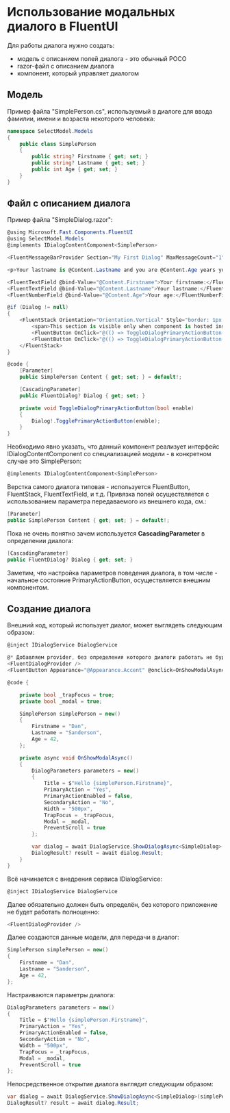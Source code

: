 # Использование модальных диалого в FluentUI

Для работы диалога нужно создать:

- модель с описанием полей диалога - это обычный POCO
- razor-файл с описанием диалога
- компонент, который управляет диалогом

## Модель

Пример файла "SimplePerson.cs", используемый в диалоге для ввода фамилии, имени и возраста некоторого человека:

```csharp
namespace SelectModel.Models
{
    public class SimplePerson
    {
        public string? Firstname { get; set; }
        public string? Lastname { get; set; }
        public int Age { get; set; }
    }
}
```

## Файл с описанием диалога

Пример файла "SimpleDialog.razor":

```csharp
@using Microsoft.Fast.Components.FluentUI
@using SelectModel.Models
@implements IDialogContentComponent<SimplePerson>

<FluentMessageBarProvider Section="My First Dialog" MaxMessageCount="1" />

<p>Your lastname is @Content.Lastname and you are @Content.Age years young </p>

<FluentTextField @bind-Value="@Content.Firstname">Your firstname:</FluentTextField>
<FluentTextField @bind-Value="@Content.Lastname">Your lastname:</FluentTextField>
<FluentNumberField @bind-Value="@Content.Age">Your age:</FluentNumberField>

@if (Dialog != null)
{
    <FluentStack Orientation="Orientation.Vertical" Style="border: 1px solid red; padding: 10px">
        <span>This section is visible only when component is hosted inside a Dialog</span>
        <FluentButton OnClick="@(() => ToggleDialogPrimaryActionButton(true))">Enable Dialog Primary Action</FluentButton>
        <FluentButton OnClick="@(() => ToggleDialogPrimaryActionButton(false))">Disable Dialog Primary Action</FluentButton>
    </FluentStack>
}

@code {
    [Parameter]
    public SimplePerson Content { get; set; } = default!;

    [CascadingParameter]
    public FluentDialog? Dialog { get; set; }

    private void ToggleDialogPrimaryActionButton(bool enable)
    {
        Dialog!.TogglePrimaryActionButton(enable);
    }
}
```

Необходимо явно указать, что данный компонент реализует интерфейс IDialogContentComponent со специализацией модели - в конкретном случае это SimplePerson:

```csharp
@implements IDialogContentComponent<SimplePerson>
```

Верстка самого диалога типовая - используется FluentButton, FluentStack, FluentTextField, и т.д. Привязка полей осуществляется с использованием параметра передаваемого из внешнего кода, см.:

```csharp
[Parameter]
public SimplePerson Content { get; set; } = default!;
```

Пока не очень понятно зачем используется **CascadingParameter** в определении диалога:

```csharp
[CascadingParameter]
public FluentDialog? Dialog { get; set; }
```

Заметим, что настройка параметров поведения диалога, в том числе - начальное состояние PrimaryActionButton, осуществляется внешним компонентом.

## Создание диалога

Внешний код, который использует диалог, может выглядеть следующим образом:

```csharp
@inject IDialogService DialogService

@* Добавляем provider, без определения которого диалоги работать не будут *@
<FluentDialogProvider />
<FluentButton Appearance="@Appearance.Accent" @onclick=OnShowModalAsync>Show Modal</FluentButton>

@code {

    private bool _trapFocus = true;
    private bool _modal = true;

    SimplePerson simplePerson = new()
    {
        Firstname = "Dan",
        Lastname = "Sanderson",
        Age = 42,
    };

    private async void OnShowModalAsync()
    {
        DialogParameters parameters = new()
        {
            Title = $"Hello {simplePerson.Firstname}",
            PrimaryAction = "Yes",
            PrimaryActionEnabled = false,
            SecondaryAction = "No",
            Width = "500px",
            TrapFocus = _trapFocus,
            Modal = _modal,
            PreventScroll = true
        };

        var dialog = await DialogService.ShowDialogAsync<SimpleDialog>(simplePerson, parameters);
        DialogResult? result = await dialog.Result;
    }
}
```

Всё начинается с внедрения сервиса IDialogService:

```csharp
@inject IDialogService DialogService
```

Далее обязательно должен быть определён, без которого приложение не будет работать полноценно:

```csharp
<FluentDialogProvider />
```

Далее создаются данные модели, для передачи в диалог:

```csharp
SimplePerson simplePerson = new()
{
    Firstname = "Dan",
    Lastname = "Sanderson",
    Age = 42,
};
```

Настраиваются параметры диалога:

```csharp
DialogParameters parameters = new()
{
    Title = $"Hello {simplePerson.Firstname}",
    PrimaryAction = "Yes",
    PrimaryActionEnabled = false,
    SecondaryAction = "No",
    Width = "500px",
    TrapFocus = _trapFocus,
    Modal = _modal,
    PreventScroll = true
};
```

Непосредственное открытие диалога выглядит следующим образом:

```csharp
var dialog = await DialogService.ShowDialogAsync<SimpleDialog>(simplePerson, parameters);
DialogResult? result = await dialog.Result;
```
